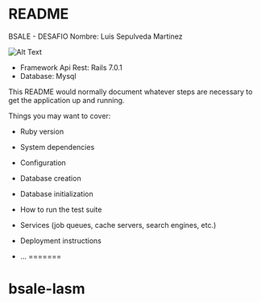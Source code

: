 # README

BSALE - DESAFIO
Nombre: Luis Sepulveda Martinez


![Alt Text](https://media.giphy.com/media/etteBIiZqGF5LHqOen/giphy.gif)


- Framework Api Rest: Rails 7.0.1
- Database: Mysql



This README would normally document whatever steps are necessary to get the
application up and running.

Things you may want to cover:

* Ruby version

* System dependencies

* Configuration

* Database creation

* Database initialization

* How to run the test suite

* Services (job queues, cache servers, search engines, etc.)

* Deployment instructions

* ...
=======
# bsale-lasm
